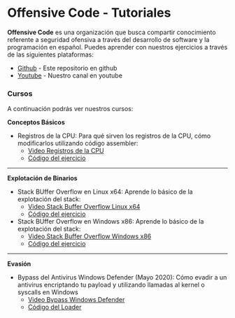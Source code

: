 # Offensive Code - Tutoriales

**Offensive Code** es una organización que busca compartir conocimiento referente a seguridad ofensiva a través del desarrollo de software y la programación en español. Puedes aprender con nuestros ejercicios a través de las siguientes plataformas: 

  * [Github] - Este repositorio en github
  * [Youtube] - Nuestro canal en youtube

### Cursos

A continuación podrás ver nuestros cursos:

**Conceptos Básicos**

* Registros de la CPU: Para qué sirven los registros de la CPU, cómo modificarlos utilizando código assembler:  
	- [Video Registros de la CPU](https://www.youtube.com/watch?v=LPOk8eKAjuA)  
	- [Código del ejercicio](conceptos-basicos/01-registros-cpu)
---

**Explotación de Binarios**
* Stack BUffer Overflow en Linux x64: Aprende lo básico de la explotación del stack:  
	- [Video Stack Buffer Overflow Linux x64](https://www.youtube.com/watch?v=i6cFCdgestI)  
	- [Código del ejercicio](explotacion-binarios/01-stack-buffer-overflow-linux-x64)
* Stack BUffer Overflow en Windows x86: Aprende lo básico de la explotación del stack:  
	- [Video Stack Buffer Overflow Windows x86](https://www.youtube.com/watch?v=ZQT4fEq-_xc&t=688s)  
	- [Código del ejercicio](explotacion-binarios/02-stack-buffer-overflow-win-x86)
---

**Evasión**
* Bypass del Antivirus Windows Defender (Mayo 2020): Cómo evadir a un antivirus encriptando tu payload y utilizando llamadas al kernel o syscalls en Windows  
	- [Video Bypass Windows Defender](https://www.youtube.com/watch?v=i6cFCdgestI)  
	- [Código del Loader](evasion/01-windows-defender)


[Github]: <https://github.com/offensive-code>
[Youtube]: <https://www.youtube.com/c/offensivecode>

